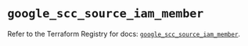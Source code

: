 # `google_scc_source_iam_member`

Refer to the Terraform Registry for docs: [`google_scc_source_iam_member`](https://registry.terraform.io/providers/hashicorp/google-beta/6.40.0/docs/resources/google_scc_source_iam_member).

